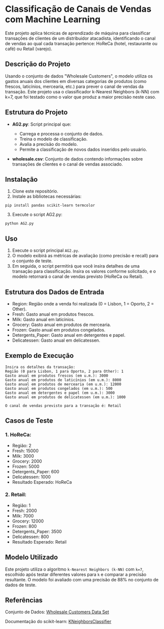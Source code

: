 # Classificação de Canais de Vendas com Machine Learning
Este projeto aplica técnicas de aprendizado de máquina para classificar transações de clientes de um distribuidor atacadista, identificando o canal de vendas ao qual cada transação pertence: HoReCa (hotel, restaurante ou café) ou Retail (varejo).

## Descrição do Projeto
Usando o conjunto de dados "Wholesale Customers", o modelo utiliza os gastos anuais dos clientes em diversas categorias de produtos (como frescos, laticínios, mercearia, etc.) para prever o canal de vendas da transação. Este projeto usa o classificador k-Nearest Neighbors (k-NN) com k=7, que foi testado como o valor que produz a maior precisão neste caso.

## Estrutura do Projeto
- **AG2.py**: Script principal que:
  - Carrega e processa o conjunto de dados.
  - Treina o modelo de classificação.
  - Avalia a precisão do modelo.
  - Permite a classificação de novos dados inseridos pelo usuário.

- **wholesale.csv**: Conjunto de dados contendo informações sobre transações de clientes e o canal de vendas associado.


## Instalação
1. Clone este repositório. 
2. Instale as bibliotecas necessárias:
```
pip install pandas scikit-learn termcolor
```
3. Execute o script AG2.py:
```
python AG2.py
```

## Uso
1. Execute o script principal `AG2.py`.
2. O modelo exibirá as métricas de avaliação (como precisão e recall) para o conjunto de teste.
3. Em seguida, o script permitirá que você insira detalhes de uma transação para classificação. Insira os valores conforme solicitado, e o modelo retornará o canal de vendas previsto (HoReCa ou Retail).
   
## Estrutura dos Dados de Entrada
- Region: Região onde a venda foi realizada (0 = Lisbon, 1 = Oporto, 2 = Other).
- Fresh: Gasto anual em produtos frescos.
- Milk: Gasto anual em laticínios.
- Grocery: Gasto anual em produtos de mercearia.
- Frozen: Gasto anual em produtos congelados.
- Detergents_Paper: Gasto anual em detergentes e papel.
- Delicatessen: Gasto anual em delicatessen.
  
## Exemplo de Execução
```
Insira os detalhes da transação:
Região (0 para Lisbon, 1 para Oporto, 2 para Other): 1
Gasto anual em produtos frescos (em u.m.): 3000
Gasto anual em produtos de laticínios (em u.m.): 8000
Gasto anual em produtos de mercearia (em u.m.): 12000
Gasto anual em produtos congelados (em u.m.): 500
Gasto anual em detergentes e papel (em u.m.): 3000
Gasto anual em produtos de delicatessen (em u.m.): 1000

O canal de vendas previsto para a transação é: Retail
```
## Casos de Teste
### 1. HoReCa:
- Região: 2
- Fresh: 15000
- Milk: 3000
- Grocery: 2000
- Frozen: 5000
- Detergents_Paper: 600
- Delicatessen: 1000
- Resultado Esperado: HoReCa
  
 ### 2. Retail:
- Região: 1
- Fresh: 2000
- Milk: 7000
- Grocery: 12000
- Frozen: 800
- Detergents_Paper: 3500
- Delicatessen: 800
- Resultado Esperado: Retail
  
## Modelo Utilizado
Este projeto utiliza o algoritmo `k-Nearest Neighbors (k-NN)` com `k=7`, escolhido após testar diferentes valores para `k` e comparar a precisão resultante. O modelo foi avaliado com uma precisão de 88% no conjunto de dados de teste.

## Referências
Conjunto de Dados: [Wholesale Customers Data Set](https://archive.ics.uci.edu/dataset/292/wholesale+customers)

Documentação do scikit-learn: [KNeighborsClassifier](https://scikit-learn.org/stable/modules/generated/sklearn.neighbors.KNeighborsClassifier.html)
